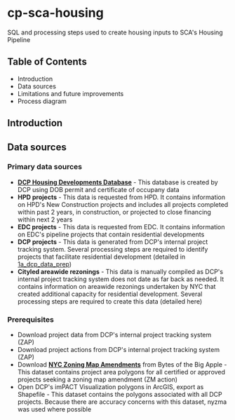 # cp-sca-housing
SQL and processing steps used to create housing inputs to SCA's Housing Pipeline

## Table of Contents
- Introduction
- Data sources
- Limitations and future improvements
- Process diagram

## Introduction


## Data sources
### Primary data sources
- **[DCP Housing Developments Database](https://github.com/NYCPlanning/db-housingdev)** - This database is created by DCP using DOB permit and certificate of occupany data
- **HPD projects** - This data is requested from HPD. It contains information on HPD's New Construction projects and includes all projects completed within past 2 years, in construction, or projected to close financing within next 2 years
- **EDC projects** - This data is requested from EDC. It contains information on EDC's pipeline projects that contain residential developments
- **DCP projects** - This data is generated from DCP's internal project tracking system. Several processing steps are required to identify projects that facilitate residential development (detailed in [1a_dcp_data_prep](https://github.com/mqli322/cp-sca-housing/blob/master/1a_dob_data_prep.sql))
- **Cityled areawide rezonings** - This data is manually compiled as DCP's internal project tracking system does not date as far back as needed. It contains information on areawide rezonings undertaken by NYC that created additional capacity for residential development. Several processing steps are required to create this data (detailed here)

### Prerequisites
- Download project data from DCP's internal project tracking system (ZAP)
- Download project actions from DCP's internal project tracking system (ZAP)
- Download **[NYC Zoning Map Amendments](https://www1.nyc.gov/site/planning/data-maps/open-data/dwn-gis-zoning.page)** from Bytes of the Big Apple - This dataset contains project area polygons for all certified or approved projects seeking a zoning map amendment (ZM action)
- Open DCP's imPACT Visualization polygons in ArcGIS, export as Shapefile - This dataset contains the polygons associated with all DCP projects. Because there are accuracy concerns with this dataset, nyzma was used where possible
